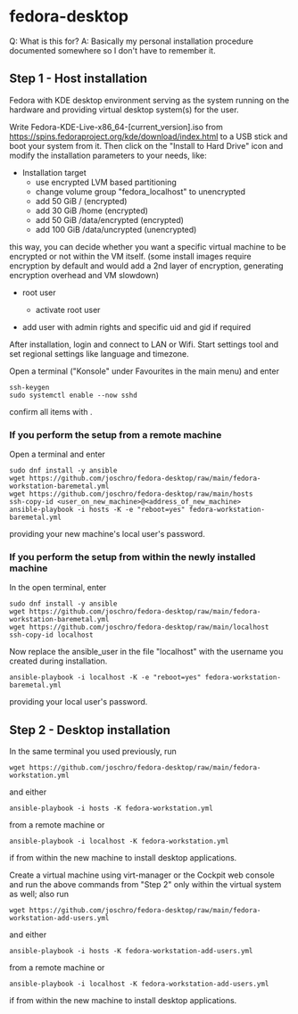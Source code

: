 # fedora-desktop

Q: What is this for?
A: Basically my personal installation procedure documented somewhere so I don't have to remember it.

Step 1 - Host installation
--------------------------
Fedora with KDE desktop environment serving as the system running on the hardware and providing virtual desktop system(s) for the user.

Write Fedora-KDE-Live-x86_64-[current_version].iso from https://spins.fedoraproject.org/kde/download/index.html to a USB stick and boot your system from it.
Then click on the "Install to Hard Drive" icon and modify the installation parameters to your needs, like:

* Installation target
  * use encrypted LVM based partitioning
  * change volume group "fedora_localhost" to unencrypted
  * add  50 GiB / (encrypted)
  * add  30 GiB /home (encrypted)
  * add  50 GiB /data/encrypted (encrypted)
  * add 100 GiB /data/uncrypted (unencrypted)

this way, you can decide whether you want a specific virtual machine to be encrypted or not within the VM itself.
(some install images require encryption by default and would add a 2nd layer of encryption, generating encryption overhead and VM slowdown)

* root user
  * activate root user

* add user with admin rights and specific uid and gid if required

After installation, login and connect to LAN or Wifi.
Start settings tool and set regional settings like language and timezone.

Open a terminal ("Konsole" under Favourites in the main menu) and enter
```
ssh-keygen
sudo systemctl enable --now sshd
```
confirm all items with <enter>.
 
### If you perform the setup from a remote machine
Open a terminal and enter
```
sudo dnf install -y ansible
wget https://github.com/joschro/fedora-desktop/raw/main/fedora-workstation-baremetal.yml
wget https://github.com/joschro/fedora-desktop/raw/main/hosts
ssh-copy-id <user_on_new_machine>@<address_of_new_machine>
ansible-playbook -i hosts -K -e "reboot=yes" fedora-workstation-baremetal.yml
```
providing your new machine's local user's password.

### If you perform the setup from within the newly installed machine
In the open terminal, enter
```
sudo dnf install -y ansible
wget https://github.com/joschro/fedora-desktop/raw/main/fedora-workstation-baremetal.yml
wget https://github.com/joschro/fedora-desktop/raw/main/localhost
ssh-copy-id localhost
```
Now replace the ansible_user in the file "localhost" with the username you created during installation.
```
ansible-playbook -i localhost -K -e "reboot=yes" fedora-workstation-baremetal.yml
```
providing your local user's password.

Step 2 - Desktop installation
-----------------------------
In the same terminal you used previously, run
```
wget https://github.com/joschro/fedora-desktop/raw/main/fedora-workstation.yml
```
and either
```
ansible-playbook -i hosts -K fedora-workstation.yml
```
from a remote machine or
```
ansible-playbook -i localhost -K fedora-workstation.yml
```
if from within the new machine to install desktop applications.

Create a virtual machine using virt-manager or the Cockpit web console and run the above commands from "Step 2" only within the virtual system as well; also run
```
wget https://github.com/joschro/fedora-desktop/raw/main/fedora-workstation-add-users.yml
```
and either
```
ansible-playbook -i hosts -K fedora-workstation-add-users.yml
```
from a remote machine or
```
ansible-playbook -i localhost -K fedora-workstation-add-users.yml
```
if from within the new machine to install desktop applications.
